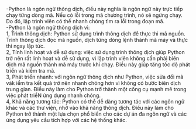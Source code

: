  -Python là ngôn ngữ thông dịch, điều này nghĩa là ngôn ngữ này trực tiếp chạy từng dòng mã. Nếu có lỗi trong mã chương trình, nó sẽ ngừng chạy. Do đó, lập trình viên có thể nhanh chóng tìm ra lỗi trong đoạn mã.  
 -Python là ngôn ngữ thông dịch vì:  
   1, Trình thông dịch: Python sử dụng trình thông dịch để thực thi mã nguồn. Trình thông dịch đọc mã nguồn, dịch từng dòng lệnh thành mã máy và thực thi ngay lập tức.  
   2, Tính linh hoạt và dễ sử dụng: việc sử dụng trình thông dịch giúp Python trở nên rất linh hoạt và dễ sử dụng, vì lập trình viên không cần phải biên dịch mã nguồn thành mã máy trước khi chạy. Điều này giúp tăng tốc độ phát triển và kiểm tra mã.  
   3, Phát triển nhanh: với ngôn ngữ thông dịch như Python, việc sửa đổi mã vàk iểm tra kết quả trở nên nhanh chóng hơn vì không có bước biên dịch trung gian. Điều này làm cho Python trở thành một công cụ mạnh mẽ trong việc phát triểN ứng dụng nhanh chóng.  
   4, Khả năng tương tác: Python có thể dễ dàng tương tác với các ngôn ngữ khác và các thư viện, nhờ vào khả năng thông dịch. Điều này làm cho Python trở thành một lựa chọn phổ biến cho các dự án đa ngôn ngữ và các ứng dụng yêu cầu tích hợp với các hệ thống khác.